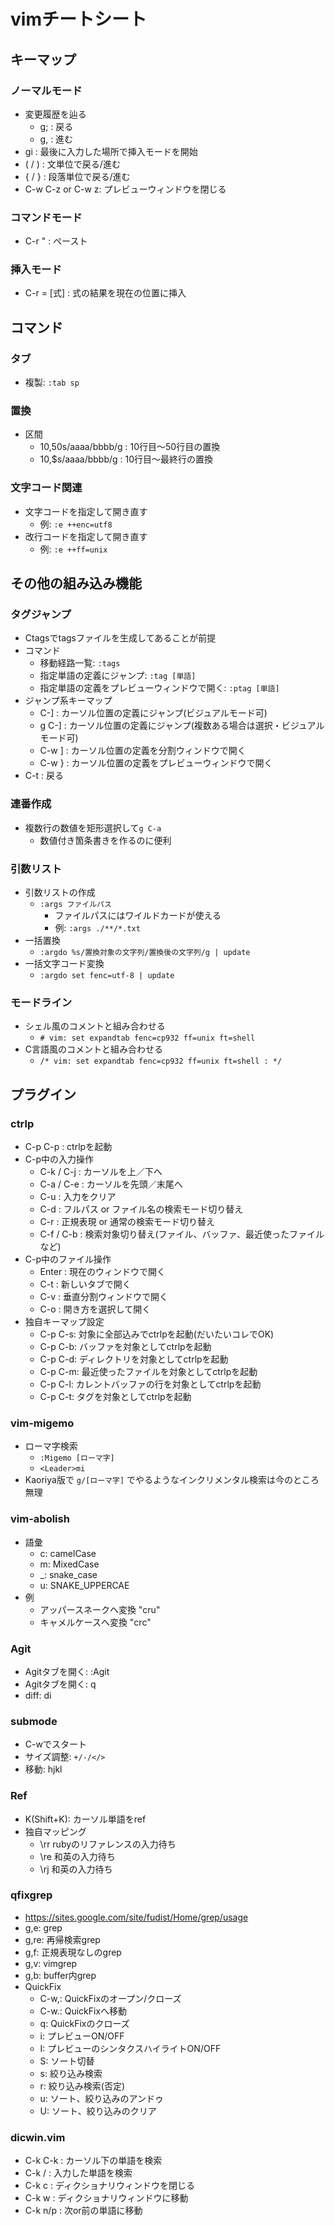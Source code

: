 # vimチートシート
## キーマップ
### ノーマルモード
- 変更履歴を辿る
	- g; : 戻る
	- g, : 進む
- gi : 最後に入力した場所で挿入モードを開始
- ( / ) : 文単位で戻る/進む
- { / } : 段落単位で戻る/進む
- C-w C-z or C-w z: プレビューウィンドウを閉じる
### コマンドモード
- C-r " : ペースト
### 挿入モード
- C-r = [式] : 式の結果を現在の位置に挿入

## コマンド
### タブ
- 複製: `:tab sp`
### 置換
- 区間
	- 10,50s/aaaa/bbbb/g : 10行目～50行目の置換
	- 10,$s/aaaa/bbbb/g : 10行目～最終行の置換
### 文字コード関連
- 文字コードを指定して開き直す
	- 例: `:e ++enc=utf8`
- 改行コードを指定して開き直す
	- 例: `:e ++ff=unix`

## その他の組み込み機能
### タグジャンプ
- Ctagsでtagsファイルを生成してあることが前提
- コマンド
    - 移動経路一覧: `:tags`
    - 指定単語の定義にジャンプ: `:tag [単語]`
    - 指定単語の定義をプレビューウィンドウで開く: `:ptag [単語]`
- ジャンプ系キーマップ
    - C-] : カーソル位置の定義にジャンプ(ビジュアルモード可)
    - g C-] : カーソル位置の定義にジャンプ(複数ある場合は選択・ビジュアルモード可)
    - C-w ] : カーソル位置の定義を分割ウィンドウで開く
    - C-w } : カーソル位置の定義をプレビューウィンドウで開く
- C-t : 戻る

### 連番作成
- 複数行の数値を矩形選択して`g C-a`
    - 数値付き箇条書きを作るのに便利

### 引数リスト
- 引数リストの作成
	- `:args ファイルパス`
		- ファイルパスにはワイルドカードが使える
		- 例: `:args ./**/*.txt`
- 一括置換
	- `:argdo %s/置換対象の文字列/置換後の文字列/g | update`
- 一括文字コード変換
	- `:argdo set fenc=utf-8 | update`
### モードライン
- シェル風のコメントと組み合わせる
	- `# vim: set expandtab fenc=cp932 ff=unix ft=shell`
- C言語風のコメントと組み合わせる
	- `/* vim: set expandtab fenc=cp932 ff=unix ft=shell : */`

## プラグイン
### ctrlp
- C-p C-p : ctrlpを起動
- C-p中の入力操作
    - C-k / C-j : カーソルを上／下へ
    - C-a / C-e : カーソルを先頭／末尾へ
    - C-u : 入力をクリア
    - C-d : フルパス or ファイル名の検索モード切り替え
    - C-r : 正規表現 or 通常の検索モード切り替え
    - C-f / C-b : 検索対象切り替え(ファイル、バッファ、最近使ったファイルなど)
- C-p中のファイル操作
    - Enter : 現在のウィンドウで開く
    - C-t : 新しいタブで開く
    - C-v : 垂直分割ウィンドウで開く
    - C-o : 開き方を選択して開く
- 独自キーマップ設定
    - C-p C-s: 対象に全部込みでctrlpを起動(だいたいコレでOK)
    - C-p C-b: バッファを対象としてctrlpを起動
    - C-p C-d: ディレクトリを対象としてctrlpを起動
    - C-p C-m: 最近使ったファイルを対象としてctrlpを起動
    - C-p C-l: カレントバッファの行を対象としてctrlpを起動
    - C-p C-t: タグを対象としてctrlpを起動

### vim-migemo
- ローマ字検索
	- `:Migemo [ローマ字]`
	- `<Leader>mi`
- Kaoriya版で `g/[ローマ字]` でやるようなインクリメンタル検索は今のところ無理

### vim-abolish
- 語彙
	- c: camelCase
	- m: MixedCase
	- _: snake_case
	- u: SNAKE_UPPERCAE
- 例
	- アッパースネークヘ変換 "cru"
	- キャメルケースへ変換 "crc"

### Agit
- Agitタブを開く: :Agit
- Agitタブを開く: q
- diff: di

### submode
- C-wでスタート
- サイズ調整: `+/-/</>`
- 移動: hjkl

### Ref
- K(Shift+K): カーソル単語をref
- 独自マッピング
	- \rr rubyのリファレンスの入力待ち
	- \re 和英の入力待ち
	- \rj 和英の入力待ち

### qfixgrep
- https://sites.google.com/site/fudist/Home/grep/usage
- g,e: grep
- g,re: 再帰検索grep
- g,f: 正規表現なしのgrep
- g,v: vimgrep
- g,b: buffer内grep
- QuickFix
	- C-w,: QuickFixのオープン/クローズ
	- C-w.: QuickFixへ移動
	- q: QuickFixのクローズ
	- i: プレビューON/OFF
	- I: プレビューのシンタクスハイライトON/OFF
	- S: ソート切替
	- s: 絞り込み検索
	- r: 絞り込み検索(否定)
	- u: ソート、絞り込みのアンドゥ
	- U: ソート、絞り込みのクリア

### dicwin.vim
- C-k C-k : カーソル下の単語を検索
- C-k /   : 入力した単語を検索
- C-k c   : ディクショナリウィンドウを閉じる
- C-k w   : ディクショナリウィンドウに移動
- C-k n/p : 次or前の単語に移動

